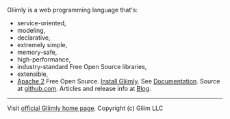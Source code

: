 Gliimly is a web programming language that's:
* service\-oriented, 
* modeling, 
* declarative, 
* extremely simple,
* memory\-safe, 
* high\-performance,
* industry\-standard Free Open Source libraries,
* extensible,
* [Apache 2](http://gliimly.github.io//license.html) Free Open Source\.
[Install Gliimly](http://gliimly.github.io//install.html)\. See [Documentation](http://gliimly.github.io//documentation.html)\. Source at [github\.com](https://github.com/gliimly/gliimly)\. Articles and release info at [Blog](https://gliimly.blogspot.com/)\.
---
Visit [official Gliimly home page](http://gliimly.github.io).
Copyright (c) Gliim LLC

